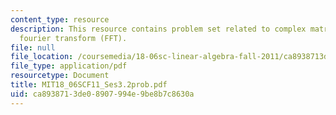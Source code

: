 ```yaml
---
content_type: resource
description: This resource contains problem set related to complex matrices; fast
  fourier transform (FFT).
file: null
file_location: /coursemedia/18-06sc-linear-algebra-fall-2011/ca8938713de08907994e9be8b7c8630a_MIT18_06SCF11_Ses3.2prob.pdf
file_type: application/pdf
resourcetype: Document
title: MIT18_06SCF11_Ses3.2prob.pdf
uid: ca893871-3de0-8907-994e-9be8b7c8630a
---
```

